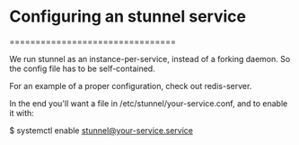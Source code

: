 # Configuring an stunnel service
================================

We run stunnel as an instance-per-service, instead of a forking daemon.  So
the config file has to be self-contained.

For an example of a proper configuration, check out redis-server.

In the end you'll want a file in /etc/stunnel/your-service.conf, and to enable
it with:

 $ systemctl enable stunnel@your-service.service

